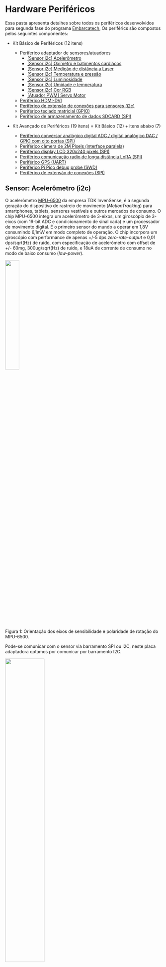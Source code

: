 
# Hardware Periféricos

Essa pasta apresenta detalhes sobre todos os periféricos desenvolvidos para segunda fase do programa [Embarcatech](https://embarcatech.softex.br/), Os periférics são compostos pelos seguintes componentes:

* Kit Básico de Periféricos (12 itens)
  * Periferico adaptador de sensores/atuadores
      * [[Sensor i2c] Acelerômetro](#sensor-aceler%C3%B4metro-i2c)
      * [[Sensor i2c] Oxímetro e batimentos cardiácos](#sensor-ox%C3%ADmetro-e-batimentos-card%C3%ADacos-i2c)
      * [[Sensor i2c] Medição de distância a Laser](#sensor-medi%C3%A7%C3%A3o-de-dist%C3%A2ncia-a-laser-i2c)
      * [[Sensor i2c] Temperatura e pressão](#sensor-temperatura-e-press%C3%A3o-i2c)
      * [[Sensor i2c] Luminosidade](#sensor-luminosidade-i2c)
      * [[Sensor i2c] Umidade e temperatura](#sensor-umidade-e-temperatura-i2c)
      * [[Sensor i2c] Cor RGB](#sensor-cor-rgb-i2c)
      * [[Atuador PWM] Servo Motor](#atuador-servo-motor-pwm)
  * [Periférico HDMI-DVI](#perif%C3%A9rico-hdmi)
  * [Periférico de extensão de conexões para sensores (i2c)](#perif%C3%A9rico-de-extens%C3%A3o-de-conex%C3%B5es-para-sensores-i2c)
  * [Periférico teclado matricial (GPIO)](#perif%C3%A9rico-teclado-matricial-gpio)
  * [Periférico de armazenamento de dados SDCARD (SPI)](#perif%C3%A9rico-de-armazenamento-de-dados-sdcard-spi)

* Kit Avançado de Periféricos (19 itens) = Kit Básico (12) + itens abaixo (7)
  * [Periferico conversor analógico digital ADC / digital analógico DAC / GPIO com oito portas (SPI)](#periferico-adc--dac--gpio-com-oito-portas-spi)
  * [Periférico câmera de 2M Pixels (interface paralela)](#perif%C3%A9rico-c%C3%A2mera-de-2m-pixels-interface-paralela)
  * [Periférico display LCD 320x240 pixels (SPI)](#perif%C3%A9rico-display-lcd-320x240-pixels-spi)
  * [Periférico comunicação radio de longa distância LoRA (SPI)](#perif%C3%A9rico-comunica%C3%A7%C3%A3o-radio-de-longa-dist%C3%A2ncia-lora-spi)
  * [Periférico GPS (UART)](#perif%C3%A9rico-gps-uart)
  * [Periférico Pi Pico debug probe (SWD)](#perif%C3%A9rico-pi-pico-debug-probe-swd)
  * [Periférico de extensão de conexões (SPI)](#perif%C3%A9rico-de-extens%C3%A3o-de-conex%C3%B5es-spi)

## Sensor: Acelerômetro (i2c)

O acelerômetro [MPU-6500](https://invensense.tdk.com/products/motion-tracking/6-axis/mpu-6500/) da empresa TDK InvenSense, é a segunda geração do dispositivo de rastreio de movimento (*MotionTracking*) para smartphones, tablets, sensores vestíveis e outros mercados de consumo. O chip MPU-6500 integra um acelerômetro de 3-eixos, um giroscópio de 3-eixos (com 16-bit ADC e condicionamento de sinal cada) e um processador de movimento digital. É o primeiro sensor do mundo a operar em 1,8V consumindo 6,1mW em modo completo de operação. O chip incorpora um giroscópio com performance de apenas +/-5 dps *zero-rate-output* e 0,01 dps/sqrt(Hz) de ruído, com especificação de acelerômetro com offset de +/- 60mg, 300ug/sqrt(Hz) de ruído, e 18uA de corrente de consumo no modo de baixo consumo (*low-power*).

<img src="./img/mpu-6500.png" width=30% height=30%>

Figura 1: Orientação dos eixos de sensibilidade e polaridade de rotação do MPU-6500.

Pode-se comunicar com o sensor via barramento SPI ou I2C, neste placa adaptadora optamos por comunicar por barramento I2C.

<img src="./img/adapter-mpu.png" width=50% height=50%>

Figura 2: Vista superior da placa de adaptação com o acelerômetro MPU6500 (em cinza) soldado no conector CN1.

<img src="./img/adapter-bot.png" width=50% height=50%>

Figura 3: Vista inferior da placa de adaptação com o conector XH 2.54mm com 4 pinos do lado esquerdo da imagem.

<img src="./img/mpu-test-setup.png" width=50% height=50%>

Figura 4: Setup de teste do acelerômetro MPU6500.

Seguem os códigos exemplos em [**micropython**](https://github.com/jrfo-hwit/hlab/tree/main/firmware/micropython/examples) &| [**c/c++**](https://github.com/jrfo-hwit/hlab/tree/main/firmware/c_cpp/examples).

## Sensor: Oxímetro e batimentos cardíacos (i2c)

O sensor de batimentos cardíacos e oxímetro [MAX30100](https://www.analog.com/en/products/max30100.html) da empresa Analog Devices (Antiga Max Linear), é uma solução completa para sensoriamento integrado de batimentos cardíacos e oxímetro de pulso. A solução combina dois LEDs, um foto-detector, óptica otimizada, e eletrônica de processamento analógica de baixo ruído para detectar sinais de oximetria de pulso e batimentos cardíacos.

<img src="./img/max30100.png" width=50% height=50%>

Figura 5: Diagrama de blocos sistêmico do MAX30100.

comunica-se com o sensor via barramento I2C na placa adaptadora.

<img src="./img/adapter-max30100.png" width=50% height=50%>

Figura 6: Vista superior da placa de adaptação com o sensor de oxímetro de pulsos e batimentos cardíacos MAX30100 (em cinza) soldado no conector CN1.

<img src="./img/max-test-setup.png" width=50% height=50%>

Figura 7: Setup de teste do MAX30100.

Seguem os códigos exemplos em [**micropython**](https://github.com/jrfo-hwit/hlab/tree/main/firmware/micropython/examples) &| [**c/c++**](https://github.com/jrfo-hwit/hlab/tree/main/firmware/c_cpp/examples).

## Sensor: Medição de distância a Laser (i2c)

O [VL53L0X](https://www.st.com/en/imaging-and-photonics-solutions/vl53l0x.html) é um sensor de distância compacto da STMicroelectronics que utiliza tecnologia Time-of-Flight (ToF) baseada em um laser VCSEL (Vertical-Cavity Surface-Emitting Laser) para medir com precisão a distância entre o sensor e um objeto, independentemente da refletividade da superfície. Ele mede distâncias de até aproximadamente 2 metros com resolução de 1 mm e boa estabilidade. Seu tempo de resposta é rápido, podendo operar com taxas de até 50 Hz. O VL53L0X comunica-se via barramento I²C (endereçável via software). O princípio de funcionamento consiste na emissão de pulsos de luz infravermelha e na medição precisa do tempo que esses pulsos levam para refletir de volta ao sensor — o que permite calcular a distância absoluta, ao contrário de sensores que apenas estimam por intensidade de luz refletida. É ideal para aplicações como detecção de presença, mapeamento 3D, robótica e automação.

<img src="./img/VL53L0X.png" width=70% height=70%>

Figura 8: Diagrama de blocos sistêmico do VL53L0X.

<img src="./img/adapter-vl53l0x.png" width=50% height=50%>

Figura 9: Vista superior da placa de adaptação com o sensor ToF VL53L0X (em cinza) soldado no conector CN1.

<img src="./img/vl53l0x-setup.png" width=50% height=50%>

Figura 10: Setup de teste do VL53L0X.

Seguem os códigos exemplos em [**micropython**](https://github.com/jrfo-hwit/hlab/tree/main/firmware/micropython/examples) &| [**c/c++**](https://github.com/jrfo-hwit/hlab/tree/main/firmware/c_cpp/examples).

## Sensor: Temperatura e pressão (i2c)

O [BMP280](https://www.bosch-sensortec.com/products/environmental-sensors/pressure-sensors/bmp280/) é um sensor barométrico digital de alta precisão desenvolvido pela Bosch Sensortec, projetado para medir pressão atmosférica e temperatura, sendo amplamente utilizado em aplicações como altímetros, estações meteorológicas e dispositivos móveis. Ele oferece medições de pressão com resolução de até 0,16 Pa e precisão típica de ±1 hPa, podendo calcular altitude com precisão de aproximadamente ±1 metro. Mede temperatura com precisão de ±1°C. O sensor suporta comunicação via barramentos I²C e SPI (no nosso caso utilizamos o barramento I²C). Seu princípio de funcionamento baseia-se em um elemento sensor MEMS que detecta variações na pressão atmosférica, permitindo a derivação da altitude ou mudanças meteorológicas com base na variação da pressão do ar. Compacto e de baixo consumo, o BMP280 é ideal para aplicações embarcadas em que tamanho, eficiência energética e confiabilidade são fatores críticos.

<img src="./img/bmp280.png" width=70% height=70%>

Figura 11: Diagrama de blocos sistêmico do BMP280.

<img src="./img/adapter-bmp280.png" width=50% height=50%>

Figura 12: Vista superior da placa de adaptação com o sensor BMP280 (em cinza) soldado no conector CN1.

<img src="./img/bmp280-setup.png" width=50% height=50%>

Figura 13: Setup de teste do BMP280.

Seguem os códigos exemplos em [**micropython**](https://github.com/jrfo-hwit/hlab/tree/main/firmware/micropython/examples) &| [**c/c++**](https://github.com/jrfo-hwit/hlab/tree/main/firmware/c_cpp/examples).

## Sensor: Luminosidade (i2c)

​O [BH1750](https://br.mouser.com/ProductDetail/ROHM-Semiconductor/BH1750FVI-TR?qs=phc6PQ%252BTPUNy88lRCs6mVA%3D%3D), desenvolvido pela Rohm Semiconductor, é um sensor digital de luz ambiente que mede a intensidade luminosa em unidades de lux, oferecendo uma faixa de medição de 1 a 65.535 lx com precisão aproximada de ±20%. Utiliza comunicação via barramento I²C. Seu princípio de funcionamento baseia-se em um fotodiodo que converte a luz incidente em corrente elétrica proporcional à intensidade luminosa; essa corrente é então amplificada e convertida em sinal digital por um conversor analógico-digital (ADC) interno. O sensor opera com tensão de alimentação entre 2,4 V e 3,6 V e possui modos de medição com diferentes resoluções e tempos de resposta, como o modo de alta resolução (1 lx) com tempo de medição de 120 ms e o modo de baixa resolução (4 lx) com tempo de 16 ms. Devido à sua alta sensibilidade e resposta espectral semelhante à do olho humano, o BH1750 é amplamente utilizado em aplicações como ajuste automático de brilho de telas, controle de iluminação em automóveis e sistemas de iluminação pública inteligente. ​

<img src="./img/bh1750.png" width=50% height=50%>

Figura 14: Exemplo de aplicação do BH1750.

<img src="./img/adapter-bh1750-gy302.png" width=50% height=50%>

Figura 15: Vista superior da placa de adaptação com o sensor BH1750 (em cinza) soldado no conector CN1.

<img src="./img/bh1750-setup.png" width=50% height=50%>

Figura 16: Setup de teste do BH1750.

Seguem os códigos exemplos em [**micropython**](https://github.com/jrfo-hwit/hlab/tree/main/firmware/micropython/examples) &| [**c/c++**](https://github.com/jrfo-hwit/hlab/tree/main/firmware/c_cpp/examples).

## Sensor: Umidade e temperatura (i2c)

O [AHT10](https://www.edn.com/temperature-sensor/), desenvolvido pela Asair, é um sensor digital compacto que mede simultaneamente temperatura e umidade relativa com alta precisão e baixo consumo de energia. Utilizando tecnologia CMOSens, ele integra um sensor capacitivo para umidade e um termistor para temperatura em um único encapsulamento SMD de 4×5 mm, ideal para aplicações embarcadas e dispositivos portáteis. O AHT10 comunica-se via interface I²C padrão. Seu princípio de funcionamento baseia-se na detecção de variações capacitivas causadas pela umidade no ambiente e na variação de resistência do termistor com a temperatura. Um ASIC interno processa os sinais analógicos, aplicando compensações e calibrações de fábrica para fornecer dados digitais precisos, eliminando a necessidade de calibração adicional pelo usuário.

<img src="./img/aht10.png" width=50% height=50%>

Figura 17: Diagrama de blocos sistêmico do AHT10.

<img src="./img/adapter-aht10.png" width=50% height=50%>

Figura 18: Vista superior da placa de adaptação com o sensor AHT10 (em cinza) soldado no conector CN1.

<img src="./img/aht10-setup.png" width=50% height=50%>

Figura 19: Setup de teste do AHT10.

Seguem os códigos exemplos em [**micropython**](https://github.com/jrfo-hwit/hlab/tree/main/firmware/micropython/examples) &| [**c/c++**](https://github.com/jrfo-hwit/hlab/tree/main/firmware/c_cpp/examples).

## Sensor: Cor RGB (i2c)

O [TCS34725](https://ams-osram.com/products/sensor-solutions/ambient-light-color-spectral-proximity-sensors/ams-tcs34725-color-sensor), desenvolvido pela ams OSRAM, é um sensor de cor digital que mede a intensidade das componentes vermelho, verde, azul (RGB) e clara (sem filtro) da luz ambiente, convertendo-as em sinais digitais de 16 bits por meio de conversores analógico-digitais internos. Equipado com um filtro de bloqueio de infravermelho (IR) integrado, o sensor minimiza a interferência da luz IR, permitindo medições precisas de cor mesmo sob diferentes condições de iluminação. Opera com uma tensão de alimentação entre 2,7 V e 3,6 V e comunica-se via interface I²C. O princípio de funcionamento baseia-se na detecção da luz incidente por fotodiodos específicos para cada componente de cor, cuja intensidade é convertida em sinais digitais proporcionais. Com um alcance dinâmico de 3,8 milhões para 1, o TCS34725 é ideal para aplicações como ajuste automático de brilho de telas, detecção de cor em processos industriais e controle de iluminação inteligente.

<img src="./img/tcs34725.png" width=50% height=50%>

Figura 20: Diagrama de blocos sistêmico do TCS34725.

<img src="./img/adapter-gy33.png" width=50% height=50%>

Figura 21: Vista superior da placa de adaptação com o sensor TCS34725 (em cinza) soldado no conector CN1.

<img src="./img/tcs34725-setup.png" width=50% height=50%>

Figura 22: Setup de teste do TCS34725.

Seguem os códigos exemplos em [**micropython**](https://github.com/jrfo-hwit/hlab/tree/main/firmware/micropython/examples) &| [**c/c++**](https://github.com/jrfo-hwit/hlab/tree/main/firmware/c_cpp/examples).

## Atuador: Servo Motor (PWM)

O [SG90 9g](https://github.com/jrfo-hwit/hlab/tree/main/hardware/peripherals_hw/docs/SG90_datasheet.pdf) é um micro servo motor analógico amplamente utilizado em aplicações de modelismo, robótica e projetos educacionais devido à sua leveza, baixo custo e facilidade de controle. Fabricado pela Tower Pro, possui dimensões compactas de aproximadamente 23 × 12,2 × 29 mm e pesa cerca de 9 gramas. Opera com tensão de alimentação entre 3,0 V e 6,0 V, oferecendo torque de até 1,8 kg·cm a 4,8 V e velocidade de 0,1 s/60° sob essa tensão . Seu controle é realizado por meio de sinal PWM (modulação por largura de pulso), utilizando uma interface de três fios: sinal, alimentação positiva e terra. O princípio de funcionamento baseia-se na comparação entre o sinal de controle e a posição atual do eixo, ajustando a posição por meio de um sistema de feedback que utiliza um potenciômetro interno. Devido à sua construção simples e confiável, o SG90 é ideal para aplicações que requerem movimentos angulares precisos, como braços robóticos, mecanismos de pan/tilt e sistemas de controle de superfícies móveis.​

:warning: É importante entender que existem dois tipos de servo motores SG90, o posicional que controla por meio do PWM a posição angular do motor, e o continuo que por meio da mesma interface controla a velocidade e direção da rotação contínua do eixo do motor.

:warning: Caso tenha interesse de usar o servo ao mesmo tempo que comunica-se com o chip de carregamento de bateria, evite usar o mesmo na porta i2c-0, pois o pino da i2c usado como PWM não consegue fazer função dupla (PWM e i2c ao mesmo tempo), assim não permitindo acessar o chip carregador de bateria que está conectado na i2c-0.

<img src="./img/servo-sg90.png" width=50% height=50%>

Figura 23: Diagrama de blocos do Servo SG90.

<img src="./img/adapter-servo.png" width=50% height=50%>

Figura 24: Vista superior da placa de adaptação para conexão do Servo SG90 no CN9.

<img src="./img/servo-setup.png" width=50% height=50%>

Figura 25: Setup de teste do Servo SG90.

Seguem os códigos exemplos em [**micropython**](https://github.com/jrfo-hwit/hlab/tree/main/firmware/micropython/examples) &| [**c/c++**](https://github.com/jrfo-hwit/hlab/tree/main/firmware/c_cpp/examples).

## Periférico: HDMI-DVI

A interface de video/audio [HDMI](https://pt.wikipedia.org/wiki/High-Definition_Multimedia_Interface) (High-Definition Multimedia Interface) ou somente vídeo [DVI](https://pt.wikipedia.org/wiki/Digital_Visual_Interface) (Digital Visual Interface) é um padrão de conexão criado para transmitir sinais de vídeo de alta qualidade entre uma fonte digital (como uma placa de vídeo) e um dispositivo de exibição (como um monitor LCD ou projetor). Desenvolvida pela Digital Display Working Group (DDWG), a DVI suporta transmissões digitais (DVI-D), analógicas (DVI-A) ou ambas (DVI-I), permitindo compatibilidade com tecnologias anteriores como VGA. Opera com largura de banda suficiente para resoluções de até 1920×1200 a 60 Hz em modo single-link, ou até 2560×1600 em modo dual-link (no caso do uso com a Pi Pico IO 2040, atinge no máximo resolução HD de 128x720 @ 30Hz). 

A comunicação ocorre por meio de sinais diferenciais (TMDS – Transition Minimized Differential Signaling), que minimizam interferências e perdas, transmitindo dados de pixel sincronizados com sinais de clock (comunicação realizada diretamente pelos GPIOs da Pi Pico 2040 por meio do Programmable Input Output - PIO). Seu princípio de funcionamento baseia-se na conversão digital direta da imagem, eliminando conversões analógico-digitais intermediárias, o que garante fidelidade e desempenho superiores em relação a interfaces puramente analógicas. DVI ainda é amplamente utilizado, embora esteja sendo gradualmente substituído por HDMI e DisplayPort em aplicações modernas.

<img src="./img/hdmi-dvi.png" width=50% height=50%>

Figura 26: Diagrama de blocos da interface elétrica do video HDMI e DVI.

<img src="./img/peripheral-hdmi-dvi.png" width=50% height=50%>

Figura 27: Vista superior da placa periférica de video HDMI e DVI.

<img src="./img/hdmi-dvi-setup.png" width=50% height=50%>

Figura 28: Setup de teste do video HDMI e DVI.

Seguem os códigos exemplos em [**c/c++**](https://github.com/jrfo-hwit/hlab/tree/main/firmware/c_cpp/examples).

## Periférico de extensão de conexões para sensores (i2c)

Uma placa de extensão I²C com 8 portas (uma porta especifica para a placa mestre e 7 conexões de expansão de I²Cs) e conectores XH 2.54mm de 4 pinos é um módulo projetado para facilitar a conexão de múltiplos dispositivos I²C a um único barramento mestre, organizando fisicamente o cabeamento e permitindo expansões limpas e seguras em projetos embarcados. Cada uma das 8 portas fornece os sinais padrão do barramento I²C — SDA (dados), SCL (clock), VCC e GND — em conectores XH de 4 pinos com passo de 2,54 mm, comuns em aplicações de robótica e automação. 

A placa em si atua como um hub passivo (sem componentes ativos ou circuitos de multiplexação), replicando os sinais do barramento principal para todas as portas disponíveis. Seu princípio de funcionamento baseia-se na topologia de conexão paralela típica do protocolo I²C, onde todos os dispositivos compartilham os mesmos sinais, com identificação feita por endereços únicos atribuídos a cada escravo. Essa placa é ideal para prototipagem modular com sensores, atuadores e periféricos que usem o protocolo I²C, permitindo conexões firmes, padronizadas e organizadas.

<img src="./img/peripheral-i2c-ext.png" width=50% height=50%>

Figura 29: Vista superior da placa periférica de extensão de dispositivos I²C.

<img src="./img/i2c-ext-setup.png" width=50% height=50%>

Figura 30: Setup de teste da placa periferica de extensão de dispositivos I²C com 4 sensores conectados.

Seguem os códigos exemplos em [**micropython**](https://github.com/jrfo-hwit/hlab/tree/main/firmware/micropython/examples) &| [**c/c++**](https://github.com/jrfo-hwit/hlab/tree/main/firmware/c_cpp/examples).

## Periférico teclado matricial (GPIO)

O periférico de conexão do teclado matricial adapta a conexão no conector IDC da placa mestre um teclado 4x4, que é um dispositivo de entrada composto por 16 teclas organizadas em uma matriz de 4 linhas por 4 colunas, comumente utilizado em sistemas embarcados para entrada de dados como senhas, comandos ou menus. Ele possui 8 pinos de conexão (4 para linhas e 4 para colunas), que podem são conectados nos 8 GPIOs disponíveis no conector IDC (excluindo o GPIO28). 

O princípio de funcionamento baseia-se na varredura sequencial: o microcontrolador configura uma linha por vez em nível lógico baixo e lê o estado das colunas — se houver continuidade elétrica entre uma linha e uma coluna, significa que a tecla correspondente foi pressionada. Essa técnica economiza pinos e permite detectar múltiplas teclas com uma lógica simples. O teclado normalmente é feito de membrana ou plástico rígido, compacto e de baixo custo, ideal para interfaces humanas em dispositivos eletrônicos como painéis de controle, cofres eletrônicos, sistemas de alarme e automação residencial.

<img src="./img/teclado-conexoes.png" width=50% height=50%>

Figura 31: Diagrama de conexões da placa de interface IDC com o teclado.

<img src="./img/peripheral-teclado.png" width=50% height=50%>

Figura 32: Vista superior da placa periférica de interface com o teclado.

<img src="./img/teclado-setup.png" width=50% height=50%>

Figura 33: Setup de teste da placa de interface com o teclado.

Seguem os códigos exemplos em [**micropython**](https://github.com/jrfo-hwit/hlab/tree/main/firmware/micropython/examples) &| [**c/c++**](https://github.com/jrfo-hwit/hlab/tree/main/firmware/c_cpp/examples).

## Periférico de armazenamento de dados SDCARD (SPI)

Uma placa adaptadora de SD Card para pinos header é um módulo que permite a conexão fácil de cartões de memória SD ou microSD a microcontroladores ou sistemas embarcados, utilizando pinos tipo header (geralmente em um conector de 6 a 8 vias com passo de 2,54 mm). A principal função dessa placa é adaptar o formato físico e os níveis lógicos do cartão SD (normalmente 3,3 V) ao padrão dos sistemas de prototipagem, que muitas vezes operam com 5 V. A comunicação com o cartão é feita via barramento SPI (Serial Peripheral Interface), utilizando os sinais padrão: MISO, MOSI, SCK e CS, além de VCC e GND. Algumas versões da placa incluem reguladores de tensão e divisores resistivos para compatibilidade de nível lógico. O princípio de funcionamento baseia-se na comunicação serial síncrona, onde o microcontrolador envia comandos e dados ao cartão e recebe respostas sequenciais, permitindo leitura e escrita em blocos de memória. Essa solução é amplamente usada em projetos de data logging, armazenamento de arquivos ou sistemas embarcados que precisam de expansão de memória não volátil.

:warning: É necessário antes de instalar o SDCARD na placa periférica realizar a formatação do mesmo no modo FAT32.

<img src="./img/sdcard-format.png" width=75% height=75%>

Figura 34: Diagrama de conexões da placa de interface IDC com o teclado.

<img src="./img/peripheral-sdcard.png" width=50% height=50%>

Figura 35: Vista superior da placa periférica do SDCARD.

<img src="./img/sdcard-setup.png" width=50% height=50%>

Figura 36: Setup de teste da placa periférica do SDCARD.

Seguem os códigos exemplos em [**micropython**](https://github.com/jrfo-hwit/hlab/tree/main/firmware/micropython/examples) &| [**c/c++**](https://github.com/jrfo-hwit/hlab/tree/main/firmware/c_cpp/examples).

## Periferico ADC / DAC / GPIO com oito portas (SPI)

O [AD5592R](https://www.analog.com/en/products/ad5592r.html), desenvolvido pela Analog Devices, é um circuito integrado multifuncional que combina conversores analógico-digital (ADC), digital-analógico (DAC) e entradas/saídas digitais (GPIO) em um único chip, oferecendo flexibilidade e economia de espaço para sistemas embarcados. Ele possui oito pinos de entrada/saída (I/O0 a I/O7) que podem ser configurados individualmente como entradas ADC de 12 bits, saídas DAC de 12 bits, entradas digitais ou saídas digitais. O dispositivo opera com uma tensão de alimentação única de 2,7 V a 5,5 V e incorpora uma referência interna de 2,5 V, permitindo saídas de DAC com alcance de 0 V a VREF ou 0 V a 2×VREF. A comunicação é realizada via interface SPI de alta velocidade, com taxa de conversão do ADC de até 400 kSPS. O princípio de funcionamento baseia-se na configuração dinâmica dos pinos de I/O, permitindo que cada pino atue conforme a necessidade da aplicação, seja como conversor ou como GPIO, facilitando o controle e monitoramento de sinais analógicos e digitais em sistemas integrados.​

<img src="./img/adc_dac.png" width=50% height=50%>

Figura 37: Diagrama de conexões da placa de interface IDC com o AD5592R.

<img src="./img/peripheral_adc_dac.png" width=50% height=50%>

Figura 38: Vista superior da placa periférica do AD5592R.

<img src="./img/adc_dac_setup.png" width=50% height=50%>

Figura 39: Setup de teste da placa periférica do AD5592R.

Seguem os códigos exemplos em [**micropython**](https://github.com/jrfo-hwit/hlab/tree/main/firmware/micropython/examples) &| [**c/c++**](https://github.com/jrfo-hwit/hlab/tree/main/firmware/c_cpp/examples).

## Periférico câmera de 2M Pixels (interface paralela)

A câmera [OV2640](./docs/OV2640_DS.pdf) é um módulo compacto com sensor CMOS de 2 megapixels UXGA (1632×1232) desenvolvido pela OmniVision, amplamente utilizado em sistemas embarcados, robótica e dispositivos IoT devido à sua alta integração e baixo consumo. Ela suporta saída de imagem comprimida JPEG ou em formatos brutos como RGB e YUV, e se comunica com microcontroladores através de uma interface paralela de 8 bits, junto com sinais de sincronismo como VSYNC, HSYNC e PCLK, além de um barramento I²C para configuração dos registradores internos. O princípio de funcionamento baseia-se na captação de luz pelo sensor CMOS, onde cada fotodiodo converte luz em carga elétrica, que é lida sequencialmente e convertida em sinal digital. A interface paralela permite transmitir rapidamente grandes volumes de dados de imagem, ideal para aplicações em tempo real como visão computacional, reconhecimento de objetos e streaming. Compacta e eficiente, a OV2640 também inclui controle automático de exposição, balanço de branco e ganho, o que facilita seu uso em ambientes variados.

<img src="./img/camera-front.png" width=75% height=75%>

<img src="./img/camera-back.png" width=75% height=75%>

Para conectar o periférico camera na placa principal é necessário soldar o conector J6 (header femea smd), como indicado abaixo.

<img src="./img/camera-bdl.png" width=75% height=75%>

Figura 40-42: Vista superior e inferior com conexões da placa de interface IDC com a camera OV2640 e placa principal.

<img src="./img/camera-com-cabo.png" width=100% height=100%>

Após conectado o cabo jumper femea-macho acima, podemos então realizar a conexão na placa principal como indicado.

<img src="./img/camera-conectada-bdl.png" width=100% height=100%>

Figura 43-44: Vista superior da placa periférica do AD5592R.

<img src="./img/camera-res-buz-remove.png" width=100% height=100%>

:warning: é importante remover o resistor do Buzzer B para evitar barulhos indesejados pelo fato da camera estar usando este pino para aquisição de dados, dessa forma é recomendado remover o seguinte.

Figura 45: Resistor do BUZZER B a ser removido.

<img src="./img/camera-setup.png" width=75% height=75%>

:warning: FAVOR DESCONSIDERAR COM FORAM CONECTADOS OS CABOS NESSA PLACA DE TESTE DA CAMERA (seguir a conexão apresentada anteriormente, na traseira da placa periférica da camera), nesse momento fui soldar diretamente os pinos macho e acabei invertendo o lado).

:warning: A conexão do periférico LCD para demonstrar as aquisições de imagem da camera diretamente no LCD a mudança de uma ligação referente a conexão entre o pino DC (GPIO4) da placa principal, que deve ir ser feito via GPIO16, dessa forma o esquema de ligação a ser feito entre a placa principal com a placa LCD via cabos jumpers macho-femea é:

````
     placa principal - periferico lcd
IDC: pino 3          - pino 3         (VSYS-VCC)
IDC: pino 1          - pino 1         (GND-GND)
IDC: pino 14         - pino 14        (GP18-SCL) 
IDC: pino 12         - pino 12        (GP19-SDA)
IDC: pino 10         - pino 10        (GP20-RES) 
IDC: pino 9          - pino 9         (GP17-CS) 
IDC: pino 8          - pino 11        (GP16-DC) <- unica diferença
````

<img src="./img/camera-setup1.png" width=75% height=75%>

<img src="./img/camera-setup2.png" width=75% height=75%>

:warning: FAVOR DESCONSIDERAR COM FORAM CONECTADOS OS CABOS NESSA PLACA LCD NO TESTE DA CAMERA, pois no periférico final do LCD o conector fica no lado oposto ao da figura acima.

Figura 46-48: Imagens do setup de teste da camera e/ou LCD.

Seguem os códigos exemplos em [**micropython**](https://github.com/jrfo-hwit/hlab/tree/main/firmware/micropython/examples) &| [**c/c++**](https://github.com/jrfo-hwit/hlab/tree/main/firmware/c_cpp/examples).


## Periférico display LCD 320x240 pixels (SPI)

O display [LCD de 2,4 polegadas com resolução de 320x240 pixels](./docs/2inch-st7789-ips-tft-lcd.pdf) e controlador [ASIC ST7789](./docs/ST7789_Datasheet.pdf) é um módulo TFT colorido que utiliza comunicação SPI, sendo ideal para aplicações embarcadas que exigem exibição gráfica com boa definição e baixo consumo de pinos. O controlador ST7789 integra memória gráfica, interface de comunicação e circuitos de controle de varredura, permitindo que o microcontrolador envie comandos e dados gráficos por meio de uma interface SPI de 4 ou 5 fios (com sinais como MOSI, SCK, CS, DC e opcionalmente RESET). O display opera com alimentação de 3,3 V, tem profundidade de cor de 16 bits (65 mil cores) e atualiza imagens por meio do envio sequencial de dados para cada pixel da matriz, que são controlados por transistores TFT. O princípio de funcionamento baseia-se na manipulação de cristais líquidos por sinais elétricos que controlam a passagem de luz através de filtros RGB, formando as imagens. Compacto, leve e com ótima qualidade visual, é ideal para interfaces gráficas de usuário (GUI) em projetos de automação, wearables, instrumentos portáteis e displays de status.

<img src="./img/peripheral-lcd.png" width=75% height=75%>

Figura 49: Vista superior da placa periférica do LCD.

A ligação é feita por um cabo flat ribbon IDC 2x7 (14 pinos no total) com pino de polarização para evitar inserir no sentido errado.

<img src="./img/lcd-setup1.png" width=75% height=75%>

<img src="./img/lcd-setup2.png" width=75% height=75%>

Figura 50-51: Setup de teste da placa periférica do LCD.

:warning: FAVOR DESCONSIDERAR A POSIÇÃO QUE FOI CONECTADO O CABO IDC NESSA PLACA LCD, pois no periférico final do LCD o conector fica no lado oposto ao da figura acima.

Seguem abaixo as imagens animadas dos testes da placa periférica do LCD.

Teste bolas animadas

<img src="./img/lcd-bolas.gif" width=75% height=75%>

Teste mario sprite animado

<img src="./img/lcd-mario.gif" width=75% height=75%>

Seguem os códigos exemplos em [**micropython**](https://github.com/jrfo-hwit/hlab/tree/main/firmware/micropython/examples) &| [**c/c++**](https://github.com/jrfo-hwit/hlab/tree/main/firmware/c_cpp/examples).

## Periférico comunicação radio de longa distância LoRA (SPI)

O [RFM95W](https://www.hoperf.com/modules/lora/RFM95W.html) 915 MHz da HopeRF é um módulo transceptor de rádio que utiliza a tecnologia LoRa (Long Range) para comunicações sem fio de longo alcance com baixo consumo de energia, ideal para aplicações em Internet das Coisas (IoT), agricultura de precisão, cidades inteligentes e redes de sensores distribuídas. Ele opera na faixa ISM de 915 MHz (utilizada nas Américas) e é baseado no chip Semtech SX1276, oferecendo alcance de até 15 km em campo aberto, sensibilidade de até -148 dBm e potência de transmissão ajustável até +20 dBm. A comunicação com microcontroladores é realizada via barramento SPI, permitindo controle completo das configurações de rádio, modulação e protocolos. O princípio de funcionamento baseia-se na modulação LoRa, que utiliza chirp spread spectrum (CSS) para espalhar os dados transmitidos em uma faixa mais ampla de frequência, garantindo alta robustez contra interferência e excelente desempenho em ambientes com ruído ou obstáculos. Com suporte a modos de economia de energia e criptografia AES-128, o RFM95W é ideal para aplicações de comunicação ponto a ponto ou em redes LoRaWAN.

[RF95/96/97/98W datasheet](./docs/RFM95_96_97_98W.pdf)

<img src="./img/peripheral-lora.png" width=75% height=75%>

Figura 52: Vista superior da placa periférica do radio LORA.

<img src="./img/lora-setup.png" width=100% height=100%>

Figura 53: Setup de teste da placa periférica do AD5592R.

Seguem os códigos exemplos em [**micropython**](https://github.com/jrfo-hwit/hlab/tree/main/firmware/micropython/examples) &| [**c/c++**](https://github.com/jrfo-hwit/hlab/tree/main/firmware/c_cpp/examples).


## Periférico GPS (UART)

O módulo GY-NEO6MV2 é um receptor GPS baseado no chip NEO-6M da u-blox, amplamente utilizado em projetos de sistemas embarcados, drones e aplicações de geolocalização devido à sua precisão e facilidade de integração. Este módulo opera com tensões de 3,3 V a 5 V e comunica-se com microcontroladores por meio de interface UART (TX/RX) em nível TTL, com taxa de transmissão padrão de 9600 bps . Possui uma antena cerâmica externa conectada via conector U.FL, uma bateria de backup para inicialização rápida (hot start) e memória EEPROM para armazenamento de configurações . Com precisão horizontal de aproximadamente 2,5 metros e suporte a até 50 canais simultâneos, o módulo fornece dados de latitude, longitude, altitude e velocidade por meio de sentenças NMEA . Seu princípio de funcionamento baseia-se na recepção de sinais de satélites GPS, cálculo de tempo e posição, e transmissão dessas informações ao sistema hospedeiro, sendo ideal para aplicações que requerem posicionamento geográfico confiável e de baixo custo.​

:warning: Caso tenha interesse de usar o GPS ao mesmo tempo que comunica-se com o chip de carregamento de bateria, evite usar o mesmo na porta i2c-0, pois o pino da i2c usado como UART não consegue fazer função dupla (UART e i2c ao mesmo tempo), assim não permitindo acessar o chip carregador de bateria que está conectado na i2c-0 se estiver usando a mesma para comunicar-se com o GPS.

:warning: Para conseguir dados do GPS é necessário estar em uma area aberta (fora de prédios, casa e/ou apartamento).

<img src="./img/adapter-gps.png" width=50% height=50%>

Figura 54: Vista superior da placa periférica do GPS.

<img src="./img/gps-setup.png" width=75% height=75%>

Figura 55: Setup de teste com a placa periférica do GPS.

Log de dados da serial quando adquire um ponto de posicionamento.

````
buffer = b'$GPGGA,132616.00,2253.81141,S,04703.20841,W,1,05,3.88,730.0,M,-5.6,M,,*4A\r\n'

Message ID  : b'$GPGGA
UTC time    : 132616.00
Latitude    : 2253.81141
N/S         : S
Longitude   : 04703.20841
E/W         : W
Position Fix: 1
n sat       : 05
````

Texto mostrado no OLED display: 
````
Lat: -22.896854 (Latitude)
Lon: -47.053474 (Longitude)
No of Sat: 05   (Número de satélites)
Time: 13:26:16  (Hora UTC)
````

<img src="./img/GPS-error.png" width=100% height=100%>

Figura 56: Erro de posicionamento no google maps em ambiente com muitos prédios (aproximadamente 50m).

Seguem os códigos exemplos em [**micropython**](https://github.com/jrfo-hwit/hlab/tree/main/firmware/micropython/examples) &| [**c/c++**](https://github.com/jrfo-hwit/hlab/tree/main/firmware/c_cpp/examples).

## Periférico Pi Pico debug probe (SWD)

O Raspberry Pi Pico Probe customizado é uma ferramenta de depuração baseada no microcontrolador RP2040, desenvolvida pela Raspberry Pi Foundation, adaptada a partir do circuito original do projeto Pico Probe, mas montada sobre uma breakout board personalizada onde o próprio Raspberry Pi Pico é soldado diretamente. Esse dispositivo atua como um adaptador USB para SWD (Serial Wire Debug) e UART, permitindo a programação e depuração de microcontroladores compatíveis, como o próprio RP2040 ou outros chips ARM Cortex-M. A comunicação com o host é feita via USB, enquanto a interface de depuração com o alvo é feita por meio do barramento SWD (SWDIO e SWCLK), além de uma porta UART para monitoramento serial. O princípio de funcionamento baseia-se na utilização do firmware open-source PicoProbe, que transforma o RP2040 em uma sonda CMSIS-DAP e porta serial virtual, permitindo integração com ambientes como OpenOCD e VS Code. Essa versão customizada, ao utilizar uma breakout board, oferece maior robustez mecânica e acessibilidade de conexões, sendo ideal para laboratórios, ensino e desenvolvimento de sistemas embarcados com foco em custo reduzido e facilidade de uso.

<img src="./img/peripheral-debugprobe.png" width=75% height=75%>

Figura 57: Vista superior da placa periférica Pi Pico Debug Probe customizada.

Para teste do mesmo, ligar a pi pico probe como segue abaixo.

<img src="./img/debugprobe-setup.png" width=100% height=100%>

Figura 58: Setup de teste da placa periférica do debub probe.

E seguir as primeiras 15 páginas do seguinte guia: https://datasheets.raspberrypi.com/pico/getting-started-with-pico.pdf

## Periférico de extensão de conexões (SPI)

Uma placa de extensão de conexões SPI com até 4 linhas de chip select (CS) é um módulo projetado para facilitar a conexão de múltiplos dispositivos SPI a um único barramento mestre, oferecendo quatro canais independentes de seleção de dispositivos. Ela distribui os sinais padrão do barramento SPI — SCK (clock), MOSI (dados do mestre para o escravo), MISO (dados do escravo para o mestre), GND e VCC — para múltiplas saídas, adicionando até quatro linhas dedicadas de chip select (geralmente controladas diretamente pelo microcontrolador). Essa configuração permite que o mestre se comunique com até quatro periféricos SPI distintos, ativando um por vez. O princípio de funcionamento baseia-se na seleção individual dos dispositivos escravos por meio do pino CS correspondente: apenas o dispositivo com CS ativo (nível lógico baixo) responde à comunicação, enquanto os demais permanecem inativos no barramento. Essa placa é ideal para prototipagem e expansão de projetos embarcados com sensores, memórias flash, displays e outros periféricos SPI, garantindo organização e isolamento físico das conexões.

<img src="./img/peripheral-idc-extender.png" width=75% height=75%>

Figura 59: Vista superior da placa de extensão IDC.

<img src="./img/periphera-idc-extender-setup.png" width=90% height=90%>

Figura 60: Setup de teste da placa de extensão IDC.

Seguem os códigos exemplos em [**micropython**](https://github.com/jrfo-hwit/hlab/tree/main/firmware/micropython/examples) &| [**c/c++**](https://github.com/jrfo-hwit/hlab/tree/main/firmware/c_cpp/examples).

# [Hardware Innovation Technologies](http://www.hwit.com.br/)
